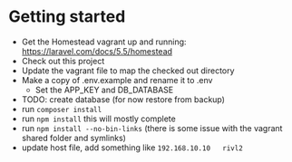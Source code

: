 # Getting started

- Get the Homestead vagrant up and running: https://laravel.com/docs/5.5/homestead
- Check out this project
- Update the vagrant file to map the checked out directory 
- Make a copy of .env.example and rename it to .env
  - Set the APP_KEY and DB_DATABASE 
- TODO: create database (for now restore from backup)
- run `composer install`
- run `npm install` this will mostly complete 
- run `npm install --no-bin-links` (there is some issue with the vagrant shared folder and symlinks)
- update host file, add something like `192.168.10.10	rivl2`
